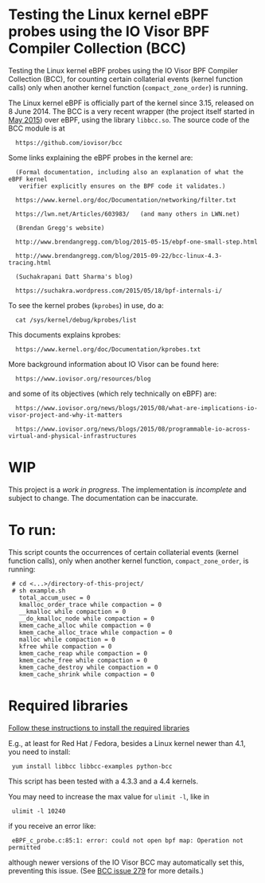 # Testing the Linux kernel eBPF probes using the IO Visor BPF Compiler Collection (BCC)

Testing the Linux kernel eBPF probes using the IO Visor BPF Compiler
Collection (BCC), for counting certain collaterial events (kernel
function calls) only when another kernel function (`compact_zone_order`)
is running.

The Linux kernel eBPF is officially part of the kernel since 3.15, released on 8 June
2014. The BCC is a very recent wrapper (the project itself started in [May 2015](https://github.com/iovisor/bcc/graphs/contributors))
over eBPF, using the library `libbcc.so`. The source code of the BCC module is at

      https://github.com/iovisor/bcc

Some links explaining the eBPF probes in the kernel are:

      (Formal documentation, including also an explanation of what the eBPF kernel
       verifier explicitly ensures on the BPF code it validates.)

      https://www.kernel.org/doc/Documentation/networking/filter.txt

      https://lwn.net/Articles/603983/   (and many others in LWN.net)

      (Brendan Gregg's website)

      http://www.brendangregg.com/blog/2015-05-15/ebpf-one-small-step.html

      http://www.brendangregg.com/blog/2015-09-22/bcc-linux-4.3-tracing.html

      (Suchakrapani Datt Sharma's blog)

      https://suchakra.wordpress.com/2015/05/18/bpf-internals-i/

To see the kernel probes (`kprobes`) in use, do a:

      cat /sys/kernel/debug/kprobes/list

This documents explains kprobes:

      https://www.kernel.org/doc/Documentation/kprobes.txt

More background information about IO Visor can be found here:

      https://www.iovisor.org/resources/blog

and some of its objectives (which rely technically on eBPF) are:

      https://www.iovisor.org/news/blogs/2015/08/what-are-implications-io-visor-project-and-why-it-matters

      https://www.iovisor.org/news/blogs/2015/08/programmable-io-across-virtual-and-physical-infrastructures

# WIP

This project is a *work in progress*. The implementation is *incomplete* and
subject to change. The documentation can be inaccurate.

# To run:

This script counts the occurrences of certain collaterial events
(kernel function calls), only when another kernel function,
`compact_zone_order`, is running:

     # cd <...>/directory-of-this-project/
     # sh example.sh
       total_accum_usec = 0
       kmalloc_order_trace while compaction = 0
       __kmalloc while compaction = 0
       __do_kmalloc_node while compaction = 0
       kmem_cache_alloc while compaction = 0
       kmem_cache_alloc_trace while compaction = 0
       malloc while compaction = 0
       kfree while compaction = 0
       kmem_cache_reap while compaction = 0
       kmem_cache_free while compaction = 0
       kmem_cache_destroy while compaction = 0
       kmem_cache_shrink while compaction = 0

# Required libraries

[Follow these instructions to install the required libraries](https://github.com/iovisor/bcc/blob/master/INSTALL.md)

E.g., at least for Red Hat / Fedora, besides a Linux kernel newer than 4.1, you need to install:

     yum install libbcc libbcc-examples python-bcc

This script has been tested with a 4.3.3 and a 4.4 kernels.

You may need to increase the max value for `ulimit -l`, like in

     ulimit -l 10240

if you receive an error like:

     eBPF_c_probe.c:85:1: error: could not open bpf map: Operation not permitted

although newer versions of the IO Visor BCC may automatically set this, preventing this issue. (See [BCC issue 279](https://github.com/iovisor/bcc/pull/279) for more details.)

